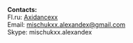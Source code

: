 <div><b>Contacts:</b></div>
<div>Fl.ru: <a href="https://www.fl.ru/users/Axidancexx/">Axidancexx</a></div>
<div>Email: <a href="mailto:mischukxx.alexandex@gmail.com">mischukxx.alexandex@gmail.com</a></div>
<div>Skype: mischukxx.alexandex</div>

